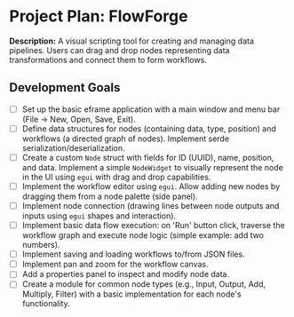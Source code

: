 # Project Plan: FlowForge

**Description:** A visual scripting tool for creating and managing data pipelines. Users can drag and drop nodes representing data transformations and connect them to form workflows.


## Development Goals

- [ ] Set up the basic eframe application with a main window and menu bar (File -> New, Open, Save, Exit).
- [ ] Define data structures for nodes (containing data, type, position) and workflows (a directed graph of nodes). Implement serde serialization/deserialization.
- [ ] Create a custom `Node` struct with fields for ID (UUID), name, position, and data. Implement a simple `NodeWidget` to visually represent the node in the UI using `egui` with drag and drop capabilities.
- [ ] Implement the workflow editor using `egui`.  Allow adding new nodes by dragging them from a node palette (side panel).
- [ ] Implement node connection (drawing lines between node outputs and inputs using `egui` shapes and interaction).
- [ ] Implement basic data flow execution: on 'Run' button click, traverse the workflow graph and execute node logic (simple example: add two numbers).
- [ ] Implement saving and loading workflows to/from JSON files.
- [ ] Implement pan and zoom for the workflow canvas.
- [ ] Add a properties panel to inspect and modify node data.
- [ ] Create a module for common node types (e.g., Input, Output, Add, Multiply, Filter) with a basic implementation for each node's functionality.
